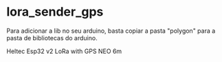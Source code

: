 # lora_sender_gps

Para adicionar a lib no seu arduino, basta copiar a pasta "polygon" para a pasta de bibliotecas do arduino.

Heltec Esp32 v2 LoRa with GPS NEO 6m
